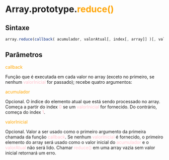 <h1>Array.prototype.<span style="color:orange">reduce()</span></h1>

<h2>Sintaxe</h2>

~~~javascript
array.reduce(callback( acumulador, valorAtual[, index[, array]] )[, valorInicial]))
~~~~

<h2>Parâmetros</h2>

<p><span style="color:orange">callback</span></p>

<p>Função que é executada em cada valor no array (exceto no primeiro, se nenhum <span style="color:pink">valorInicial</span> for passado); recebe quatro argumentos:</p>

<p><span style="color:orange">acumulador</span></p>

<p>Opcional. O índice do elemento atual que está sendo processado no array. Começa a partir do index <span style="color:pink">0</span> se um <span style="color:pink">valorInicial</span> for fornecido. Do contrário, começa do index <span style="color:pink">1</span>.</p>

<p><span style="color:orange">valorInicial</span></p>

<p>Opcional. Valor a ser usado como o primeiro argumento da primeira chamada da função <span style="color:pink">callback</span>. Se nenhum <span style="color:pink">valorInicial</span> é fornecido, o primeiro elemento do array será usado como o valor inicial do <span style="color:pink">acumulador</span> e o <span style="color:pink">valorAtual</span> não será lido. Chamar <span style="color:pink">reduce()</span> em uma array vazia sem valor inicial retornará um erro.</p>